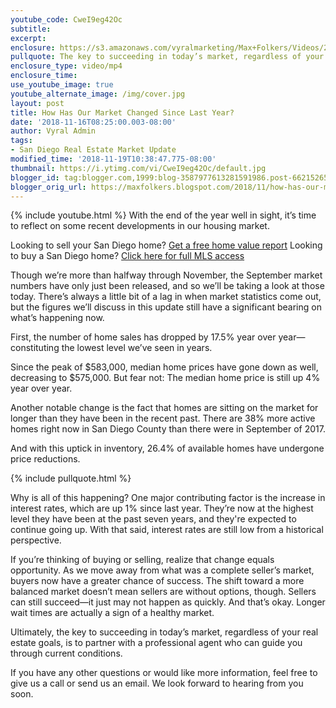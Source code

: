 ```yaml
---
youtube_code: CweI9eg42Oc
subtitle:
excerpt:
enclosure: https://s3.amazonaws.com/vyralmarketing/Max+Folkers/Videos/2018/September+Market+Update+-+San+Diego+Real+Estate+Agent.mp4
pullquote: The key to succeeding in today’s market, regardless of your real estate goals, is to partner with a professional agent who can guide you through current conditions.
enclosure_type: video/mp4
enclosure_time:
use_youtube_image: true
youtube_alternate_image: /img/cover.jpg
layout: post
title: How Has Our Market Changed Since Last Year?
date: '2018-11-16T08:25:00.003-08:00'
author: Vyral Admin
tags:
- San Diego Real Estate Market Update
modified_time: '2018-11-19T10:38:47.775-08:00'
thumbnail: https://i.ytimg.com/vi/CweI9eg42Oc/default.jpg
blogger_id: tag:blogger.com,1999:blog-3587977613281591986.post-6621526570073863666
blogger_orig_url: https://maxfolkers.blogspot.com/2018/11/how-has-our-market-changed-since-last.html
---
```

{% include youtube.html %}
With the end of the year well in sight, it’s time to reflect on some recent developments in our housing market.

<div class="post-cta">
Looking to sell your San Diego home? <a href="http://www.sandiegocityhomevalues.com/" target="_blank">Get a free home value report</a>
Looking to buy a San Diego home? <a href="http://maxfolkers.com/" target="_blank">Click here for full MLS access</a>
</div>

Though we’re more than halfway through November, the September market numbers have only just been released, and so we’ll be taking a look at those today. There’s always a little bit of a lag in when market statistics come out, but the figures we’ll discuss in this update still have a significant bearing on what’s happening now.

First, the number of home sales has dropped by 17.5% year over year—constituting the lowest level we’ve seen in years.

Since the peak of $583,000, median home prices have gone down as well, decreasing to $575,000. But fear not: The median home price is still up 4% year over year.

Another notable change is the fact that homes are sitting on the market for longer than they have been in the recent past. There are 38% more active homes right now in San Diego County than there were in September of 2017.

And with this uptick in inventory, 26.4% of available homes have undergone price reductions.

{% include pullquote.html %}

Why is all of this happening? One major contributing factor is the increase in interest rates, which are up 1% since last year. They’re now at the highest level they have been at the past seven years, and they're expected to continue going up. With that said, interest rates are still low from a historical perspective.

If you’re thinking of buying or selling, realize that change equals opportunity. As we move away from what was a complete seller’s market, buyers now have a greater chance of success. The shift toward a more balanced market doesn’t mean sellers are without options, though. Sellers can still succeed—it just may not happen as quickly. And that’s okay. Longer wait times are actually a sign of a healthy market.

Ultimately, the key to succeeding in today’s market, regardless of your real estate goals, is to partner with a professional agent who can guide you through current conditions.

If you have any other questions or would like more information, feel free to give us a call or send us an email. We look forward to hearing from you soon.
